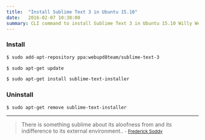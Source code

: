 ```yaml
---
title:  "Install Sublime Text 3 in Ubuntu 15.10"
date:   2016-02-07 10:38:00
summary: CLI command to install Sublime Text 3 in Ubuntu 15.10 Willy Werewolf.
---
```


### Install

```bash
$ sudo add-apt-repository ppa:webupd8team/sublime-text-3

$ sudo apt-get update

$ sudo apt-get install sublime-text-installer
```

### Uninstall

```bash
$ sudo apt-get remove sublime-text-installer
```


---
> There is something sublime about its aloofness from and its indifference to its external environment..
> <small>- [Frederick Soddy ](https://www.brainyquote.com/quotes/quotes/f/fredericks310199.html)</small>